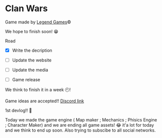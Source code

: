 # Clan Wars
Game made by [Legend Games](https://youtube.com):copyright:

We hope to finish soon! :grin:

Road
- [x] Write the decription
- [ ] Update the website
- [ ] Update the media
- [ ] Game release


We think to finish it in a week :clock9:!


Game ideas are accepted!! [Discord link](https://discord.com/channels/1078238140139048980/1078238140617195521)


1st devlog!! :1st_place_medal:

Today we made the game engine ( Map maker ; Mechanics ; Phisics Engine ; Character Maker) and we are ending all game assets! :joy:
it'a lot for today and we think to end up soon. Also trying to subscibe to all social networks.
